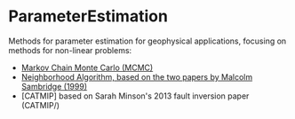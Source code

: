 # ParameterEstimation
Methods for parameter estimation for geophysical applications, 
focusing on methods for non-linear problems:

+ [Markov Chain Monte Carlo (MCMC)](MCMC/)
+ [Neighborhood Algorithm, based on the two papers 
by Malcolm Sambridge (1999)](NeighborhoodAlgorithm/)
+ [CATMIP] based on Sarah Minson's 2013 fault inversion paper (CATMIP/)

